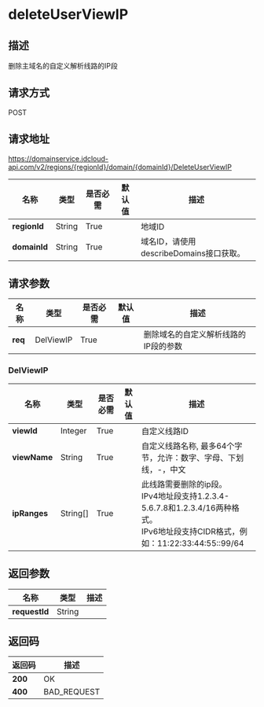 # deleteUserViewIP


## 描述
删除主域名的自定义解析线路的IP段

## 请求方式
POST

## 请求地址
https://domainservice.jdcloud-api.com/v2/regions/{regionId}/domain/{domainId}/DeleteUserViewIP

|名称|类型|是否必需|默认值|描述|
|---|---|---|---|---|
|**regionId**|String|True| |地域ID|
|**domainId**|String|True| |域名ID，请使用describeDomains接口获取。|

## 请求参数
|名称|类型|是否必需|默认值|描述|
|---|---|---|---|---|
|**req**|DelViewIP|True| |删除域名的自定义解析线路的IP段的参数|

### DelViewIP
|名称|类型|是否必需|默认值|描述|
|---|---|---|---|---|
|**viewId**|Integer|True| |自定义线路ID|
|**viewName**|String|True| |自定义线路名称, 最多64个字节，允许：数字、字母、下划线，-，中文|
|**ipRanges**|String[]|True| |此线路需要删除的ip段。  <br>IPv4地址段支持1.2.3.4-5.6.7.8和1.2.3.4/16两种格式。    <br>IPv6地址段支持CIDR格式，例如：11:22:33:44:55::99/64<br>|

## 返回参数
|名称|类型|描述|
|---|---|---|
|**requestId**|String| |


## 返回码
|返回码|描述|
|---|---|
|**200**|OK|
|**400**|BAD_REQUEST|
